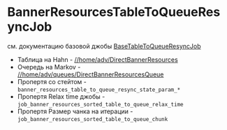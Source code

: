 # BannerResourcesTableToQueueResyncJob

см. документацию базовой джобы [BaseTableToQueueResyncJob](./BaseTableToQueueResyncJob.md)<br>
- Таблица на Hahn - [//home/adv/DirectBannerResources](https://yt.yandex-team.ru/hahn/navigation?offsetMode=key&path=//home/adv/DirectBannerResources)<br>
- Очередь на Markov - [//home/adv/queues/DirectBannerResourcesQueue](https://yt.yandex-team.ru/markov/navigation?path=//home/adv/queues/DirectBannerResourcesQueue)<br>
- Пропертя со стейтом - `banner_resources_table_to_queue_resync_state_param_*`<br>
- Пропертя Relax time джобы - `job_banner_resources_sorted_table_to_queue_relax_time`<br>
- Пропертя Размер чанка на итерации - `job_banner_resources_sorted_table_to_queue_chunk`<br>
